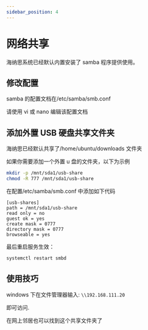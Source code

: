 ```yaml
---
sidebar_position: 4
---
```


# 网络共享

海纳思系统已经默认内置安装了 samba 程序提供使用。

## 修改配置

samba 的配置文档在/etc/samba/smb.conf

请使用 vi 或 nano 编辑该配置文档

## 添加外置 USB 硬盘共享文件夹

海纳思已经默认共享了/home/ubuntu/downloads 文件夹

如果你需要添加一个外置 u 盘的文件夹，以下为示例

```bash
mkdir -p /mnt/sda1/usb-share
chmod -R 777 /mnt/sda1/usb-share
```

在配置/etc/samba/smb.conf 中添加如下代码

```
[usb-shares]
path = /mnt/sda1/usb-share
read only = no
guest ok = yes
create mask = 0777
directory mask = 0777
browseable = yes
```

最后重启服务生效：

```bash
systemctl restart smbd
```

## 使用技巧

windows 下在文件管理器输入: `\\192.168.111.20`

即可访问.

在网上邻居也可以找到这个共享文件夹了
